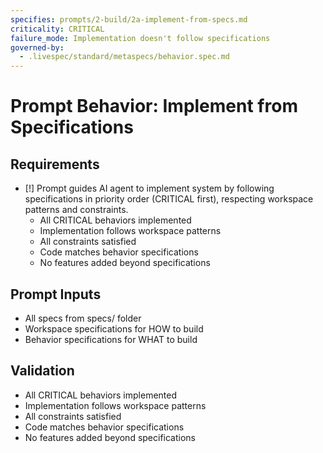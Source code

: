 ```yaml
---
specifies: prompts/2-build/2a-implement-from-specs.md
criticality: CRITICAL
failure_mode: Implementation doesn't follow specifications
governed-by:
  - .livespec/standard/metaspecs/behavior.spec.md
---
```


# Prompt Behavior: Implement from Specifications

## Requirements
- [!] Prompt guides AI agent to implement system by following specifications in priority order (CRITICAL first), respecting workspace patterns and constraints.
  - All CRITICAL behaviors implemented
  - Implementation follows workspace patterns
  - All constraints satisfied
  - Code matches behavior specifications
  - No features added beyond specifications

## Prompt Inputs

- All specs from specs/ folder
- Workspace specifications for HOW to build
- Behavior specifications for WHAT to build

## Validation

- All CRITICAL behaviors implemented
- Implementation follows workspace patterns
- All constraints satisfied
- Code matches behavior specifications
- No features added beyond specifications
